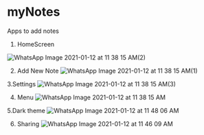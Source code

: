 # myNotes
Apps to add notes


1. HomeScreen

![WhatsApp Image 2021-01-12 at 11 38 15 AM(2)](https://user-images.githubusercontent.com/43025057/104276476-ee1df600-54ca-11eb-8eab-630fd608aed3.jpeg)


2. Add New Note
![WhatsApp Image 2021-01-12 at 11 38 15 AM(1)](https://user-images.githubusercontent.com/43025057/104276478-eeb68c80-54ca-11eb-854e-2e2c93b2d45c.jpeg)



3.Settings
![WhatsApp Image 2021-01-12 at 11 38 15 AM(3)](https://user-images.githubusercontent.com/43025057/104276471-ec543280-54ca-11eb-8904-3abcdfb36ca4.jpeg)



4. Menu
![WhatsApp Image 2021-01-12 at 11 38 15 AM](https://user-images.githubusercontent.com/43025057/104276482-ef4f2300-54ca-11eb-9c44-0ac28238d620.jpeg)



5.Dark theme
![WhatsApp Image 2021-01-12 at 11 48 06 AM](https://user-images.githubusercontent.com/43025057/104277070-2b36b800-54cc-11eb-9ff0-288e39cfae02.jpeg)



6. Sharing
![WhatsApp Image 2021-01-12 at 11 46 09 AM](https://user-images.githubusercontent.com/43025057/104277075-2c67e500-54cc-11eb-9304-d430fb8e2481.jpeg)
